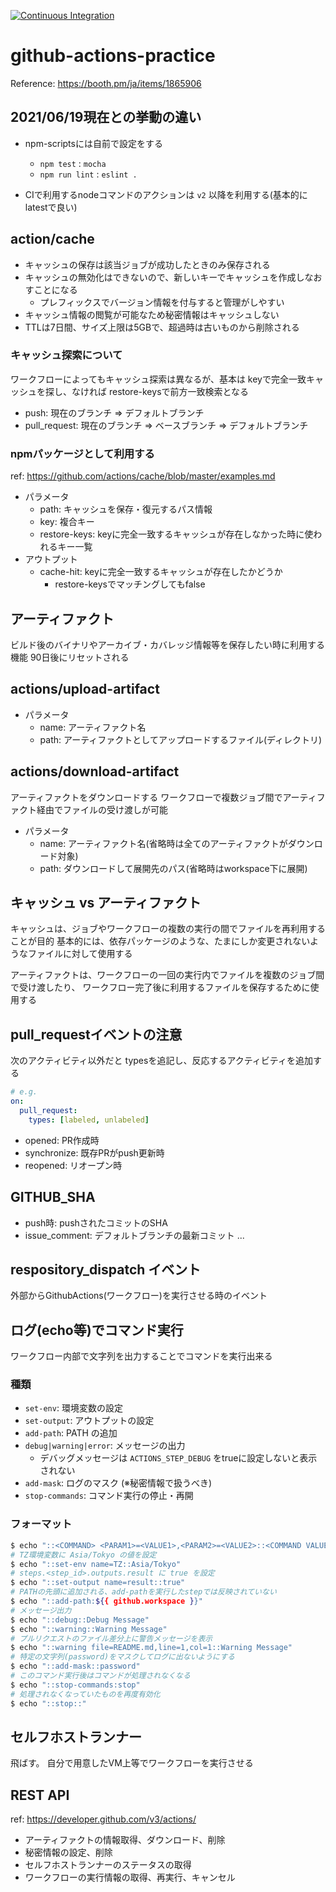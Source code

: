 
[![Continuous Integration](https://github.com/koolii/github-actions-practice/actions/workflows/ci.yml/badge.svg)](https://github.com/koolii/github-actions-practice/actions/workflows/ci.yml)
# github-actions-practice


Reference: https://booth.pm/ja/items/1865906

## 2021/06/19現在との挙動の違い

- npm-scriptsには自前で設定をする
  - `npm test` : `mocha`
  - `npm run lint` : `eslint .`

- CIで利用するnodeコマンドのアクションは `v2` 以降を利用する(基本的にlatestで良い)

## action/cache

- キャッシュの保存は該当ジョブが成功したときのみ保存される
- キャッシュの無効化はできないので、新しいキーでキャッシュを作成しなおすことになる
  - プレフィックスでバージョン情報を付与すると管理がしやすい
- キャッシュ情報の閲覧が可能なため秘密情報はキャッシュしない
- TTLは7日間、サイズ上限は5GBで、超過時は古いものから削除される

### キャッシュ探索について

ワークフローによってもキャッシュ探索は異なるが、基本は keyで完全一致キャッシュを探し、なければ restore-keysで前方一致検索となる

- push: 現在のブランチ => デフォルトブランチ
- pull_request: 現在のブランチ => ベースブランチ => デフォルトブランチ

### npmパッケージとして利用する

ref: https://github.com/actions/cache/blob/master/examples.md

- パラメータ
  - path: キャッシュを保存・復元するパス情報
  - key: 複合キー
  - restore-keys: keyに完全一致するキャッシュが存在しなかった時に使われるキー一覧
- アウトプット
  - cache-hit: keyに完全一致するキャッシュが存在したかどうか
    - restore-keysでマッチングしてもfalse

## アーティファクト

ビルド後のバイナリやアーカイブ・カバレッジ情報等を保存したい時に利用する機能
90日後にリセットされる

## actions/upload-artifact

- パラメータ
  - name: アーティファクト名
  - path: アーティファクトとしてアップロードするファイル(ディレクトリ)

## actions/download-artifact

アーティファクトをダウンロードする
ワークフローで複数ジョブ間でアーティファクト経由でファイルの受け渡しが可能

- パラメータ
  - name: アーティファクト名(省略時は全てのアーティファクトがダウンロード対象)
  - path: ダウンロードして展開先のパス(省略時はworkspace下に展開)

## キャッシュ vs アーティファクト

キャッシュは、ジョブやワークフローの複数の実行の間でファイルを再利用することが目的
基本的には、依存パッケージのような、たまにしか変更されないようなファイルに対して使用する

アーティファクトは、ワークフローの一回の実行内でファイルを複数のジョブ間で受け渡したり、
ワークフロー完了後に利用するファイルを保存するために使用する

## pull_requestイベントの注意

次のアクティビティ以外だと typesを追記し、反応するアクティビティを追加する

```yml
# e.g.
on:
  pull_request:
    types: [labeled, unlabeled]
```

- opened: PR作成時
- synchronize: 既存PRがpush更新時
- reopened: リオープン時

## GITHUB_SHA

- push時: pushされたコミットのSHA
- issue_comment: デフォルトブランチの最新コミット
...

## respository_dispatch イベント

外部からGithubActions(ワークフロー)を実行させる時のイベント

## ログ(echo等)でコマンド実行

ワークフロー内部で文字列を出力することでコマンドを実行出来る

### 種類

- `set-env`: 環境変数の設定
- `set-output`: アウトプットの設定
- `add-path`: PATH の追加
- `debug|warning|error`: メッセージの出力
  - デバッグメッセージは `ACTIONS_STEP_DEBUG` をtrueに設定しないと表示されない
- `add-mask`: ログのマスク (※秘密情報で扱うべき)
- `stop-commands`: コマンド実行の停止・再開

### フォーマット

```bash
$ echo "::<COMMAND> <PARAM1>=<VALUE1>,<PARAM2>=<VALUE2>::<COMMAND VALUE>"
# TZ環境変数に Asia/Tokyo の値を設定
$ echo "::set-env name=TZ::Asia/Tokyo"
# steps.<step_id>.outputs.result に true を設定
$ echo "::set-output name=result::true"
# PATHの先頭に追加される、add-pathを実行したstepでは反映されていない
$ echo "::add-path:${{ github.workspace }}"
# メッセージ出力
$ echo "::debug::Debug Message"
$ echo "::warning::Warning Message"
# プルリクエストのファイル差分上に警告メッセージを表示
$ echo "::warning file=README.md,line=1,col=1::Warning Message"
# 特定の文字列(password)をマスクしてログに出ないようにする
$ echo "::add-mask::password"
# このコマンド実行後はコマンドが処理されなくなる
$ echo "::stop-commands:stop"
# 処理されなくなっていたものを再度有効化
$ echo "::stop::"
```

## セルフホストランナー

飛ばす。
自分で用意したVM上等でワークフローを実行させる

## REST API

ref: https://developer.github.com/v3/actions/

- アーティファクトの情報取得、ダウンロード、削除
- 秘密情報の設定、削除
- セルフホストランナーのステータスの取得
- ワークフローの実行情報の取得、再実行、キャンセル